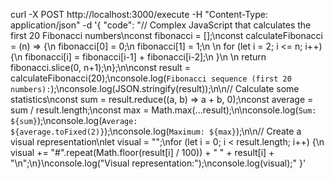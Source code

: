 
curl -X POST http://localhost:3000/execute -H "Content-Type: application/json" -d '{
    "code": "// Complex JavaScript that calculates the first 20 Fibonacci numbers\nconst fibonacci = [];\nconst calculateFibonacci = (n) => {\n  fibonacci[0] = 0;\n  fibonacci[1] = 1;\n  \n  for (let i = 2; i <= n; i++) {\n    fibonacci[i] = fibonacci[i-1] + fibonacci[i-2];\n  }\n  \n  return fibonacci.slice(0, n+1);\n};\n\nconst result = calculateFibonacci(20);\nconsole.log(`Fibonacci sequence (first 20 numbers):`);\nconsole.log(JSON.stringify(result));\n\n// Calculate some statistics\nconst sum = result.reduce((a, b) => a + b, 0);\nconst average = sum / result.length;\nconst max = Math.max(...result);\n\nconsole.log(`Sum: ${sum}`);\nconsole.log(`Average: ${average.toFixed(2)}`);\nconsole.log(`Maximum: ${max}`);\n\n// Create a visual representation\nlet visual = \"\";\nfor (let i = 0; i < result.length; i++) {\n  visual += \"#\".repeat(Math.floor(result[i] / 100)) + \" \" + result[i] + \"\\n\";\n}\nconsole.log(\"Visual representation:\");\nconsole.log(visual);"
  }'
